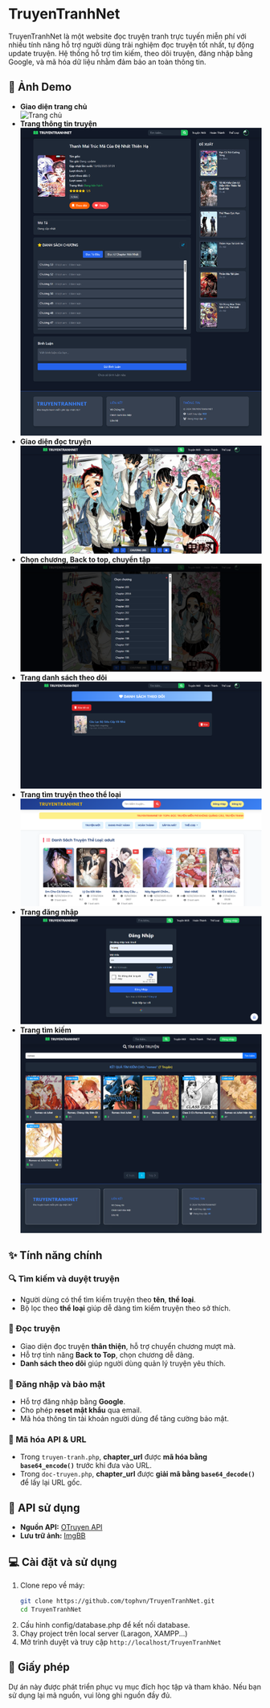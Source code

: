 # TruyenTranhNet

TruyenTranhNet là một website đọc truyện tranh trực tuyến miễn phí với nhiều tính năng hỗ trợ người dùng trải nghiệm đọc truyện tốt nhất, tự động update truyện. Hệ thống hỗ trợ tìm kiếm, theo dõi truyện, đăng nhập bằng Google, và mã hóa dữ liệu nhằm đảm bảo an toàn thông tin.

## 📌 Ảnh Demo
- **Giao diện trang chủ**  
  ![Trang chủ](DEMO/1.png)
- **Trang thông tin truyện**  
  ![Trang thông tin truyện](DEMO/2.png)
- **Giao diện đọc truyện**  
  ![Đọc truyện](DEMO/3.png)
- **Chọn chương, Back to top, chuyển tập**  
  ![Chuyển tập](DEMO/4.png)
- **Trang danh sách theo dõi**  
  ![Danh sách theo dõi](DEMO/5.png)
- **Trang tìm truyện theo thể loại**  
  ![Tìm truyện](DEMO/6.png)
- **Trang đăng nhập**  
  ![Đăng nhập](DEMO/8.png)
- **Trang tìm kiếm**  
  ![Tìm kiếm](DEMO/9.png)

## ✨ Tính năng chính

### 🔍 Tìm kiếm và duyệt truyện
- Người dùng có thể tìm kiếm truyện theo **tên**, **thể loại**.
- Bộ lọc theo **thể loại** giúp dễ dàng tìm kiếm truyện theo sở thích.

### 📖 Đọc truyện
- Giao diện đọc truyện **thân thiện**, hỗ trợ chuyển chương mượt mà.
- Hỗ trợ tính năng **Back to Top**, chọn chương dễ dàng.
- **Danh sách theo dõi** giúp người dùng quản lý truyện yêu thích.

### 🔐 Đăng nhập và bảo mật
- Hỗ trợ đăng nhập bằng **Google**.
- Cho phép **reset mật khẩu** qua email.
- Mã hóa thông tin tài khoản người dùng để tăng cường bảo mật.

### 🔗 Mã hóa API & URL
- Trong `truyen-tranh.php`, **chapter_url** được **mã hóa bằng `base64_encode()`** trước khi đưa vào URL.
- Trong `doc-truyen.php`, **chapter_url** được **giải mã bằng `base64_decode()`** để lấy lại URL gốc.

## 🚀 API sử dụng
- **Nguồn API:** [OTruyen API](https://docs.otruyenapi.com/)
- **Lưu trữ ảnh:** [ImgBB](https://vi.imgbb.com/)

## 💻 Cài đặt và sử dụng
1. Clone repo về máy:
   ```sh
   git clone https://github.com/tophvn/TruyenTranhNet.git
   cd TruyenTranhNet
   ```
2. Cấu hình config/database.php để kết nối database.
3. Chạy project trên local server (Laragon, XAMPP...)
4. Mở trình duyệt và truy cập `http://localhost/TruyenTranhNet`

## 📜 Giấy phép
Dự án này được phát triển phục vụ mục đích học tập và tham khảo. Nếu bạn sử dụng lại mã nguồn, vui lòng ghi nguồn đầy đủ.
